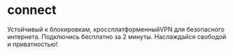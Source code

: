 # connect
Устойчивый к блокировкам, кроссплатформенныйVPN для безопасного интернета. Подключись бесплатно за 2 минуты. Наслаждайся свободой и приватностью!
